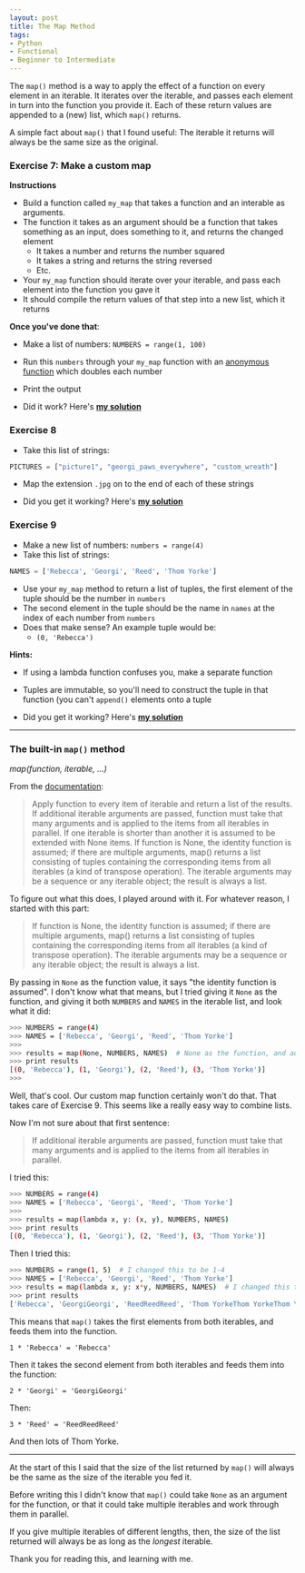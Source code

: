 ```yaml
---
layout: post
title: The Map Method
tags:
- Python
- Functional
- Beginner to Intermediate
---
```


The `map()` method is a way to apply the effect of a function on every element in an iterable. It iterates over the iterable, and passes each element in turn into the function you provide it. Each of these return values are appended to a (new) list, which `map()` returns.

A simple fact about `map()` that I found useful: The iterable it returns will always be the same size as the original.

### Exercise 7: Make a custom map

**Instructions**

- Build a function called `my_map` that takes a function and an interable as arguments.
- The function it takes as an argument should be a function that takes something as an input, does something to it, and returns the changed element
    - It takes a number and returns the number squared
    - It takes a string and returns the string reversed
    - Etc.
- Your `my_map` function should iterate over your iterable, and pass each element into the function you gave it
- It should compile the return values of that step into a new list, which it returns

**Once you've done that**:

- Make a list of numbers: `NUMBERS = range(1, 100)`
- Run this `numbers` through your `my_map` function with an [anonymous function](http://reeddunkle.github.io/Python-Lambda-Closures/) which doubles each number
- Print the output

- Did it work? Here's [**my solution**](https://gist.github.com/reeddunkle/4ff0d639155b4f921d6b0c3a925a63e5)

### Exercise 8

- Take this list of strings:

```python
PICTURES = ["picture1", "georgi_paws_everywhere", "custom_wreath"]
```

- Map the extension `.jpg` on to the end of each of these strings

- Did you get it working? Here's [**my solution**](https://gist.github.com/reeddunkle/863db100ab5c0d96149d5dc4dc9c79f9)

### Exercise 9

- Make a new list of numbers: `numbers = range(4)`
- Take this list of strings:

```python
NAMES = ['Rebecca', 'Georgi', 'Reed', 'Thom Yorke']
```

- Use your `my_map` method to return a list of tuples, the first element of the tuple should be the number in `numbers`
- The second element in the tuple should be the name in `names` at the index of each number from `numbers`
- Does that make sense? An example tuple would be:
    - `(0, 'Rebecca')`

**Hints:**

- If using a lambda function confuses you, make a separate function
- Tuples are immutable, so you'll need to construct the tuple in that function (you can't `append()` elements onto a tuple

- Did you get it working? Here's [**my solution**](https://gist.github.com/reeddunkle/cd2bfb661fe1542681cc4f93a347937e)

----

### The built-in `map()` method

_map(function, iterable, ...)_

From the [documentation](https://docs.python.org/2/library/functions.html#map):

> Apply function to every item of iterable and return a list of the results. If additional iterable arguments are passed, function must take that many arguments and is applied to the items from all iterables in parallel. If one iterable is shorter than another it is assumed to be extended with None items. If function is None, the identity function is assumed; if there are multiple arguments, map() returns a list consisting of tuples containing the corresponding items from all iterables (a kind of transpose operation). The iterable arguments may be a sequence or any iterable object; the result is always a list.

To figure out what this does, I played around with it. For whatever reason, I started with this part:

> If function is None, the identity function is assumed; if there are multiple arguments, map() returns a list consisting of tuples containing the corresponding items from all iterables (a kind of transpose operation). The iterable arguments may be a sequence or any iterable object; the result is always a list.


By passing in `None` as the function value, it says "the identity function is assumed". I don't know what that means, but I tried giving it `None` as the function, and giving it both `NUMBERS` and `NAMES` in the iterable list, and look what it did:

```bash
>>> NUMBERS = range(4)
>>> NAMES = ['Rebecca', 'Georgi', 'Reed', 'Thom Yorke']
>>>
>>> results = map(None, NUMBERS, NAMES)  # None as the function, and added both iterables
>>> print results
[(0, 'Rebecca'), (1, 'Georgi'), (2, 'Reed'), (3, 'Thom Yorke')]
>>> 
```

Well, that's cool. Our custom map function certainly won't do that. That takes care of Exercise 9. This seems like a really easy way to combine lists.

Now I'm not sure about that first sentence:

> If additional iterable arguments are passed, function must take that many arguments and is applied to the items from all iterables in parallel.

I tried this:

```bash
>>> NUMBERS = range(4)
>>> NAMES = ['Rebecca', 'Georgi', 'Reed', 'Thom Yorke']
>>>
>>> results = map(lambda x, y: (x, y), NUMBERS, NAMES)
>>> print results
[(0, 'Rebecca'), (1, 'Georgi'), (2, 'Reed'), (3, 'Thom Yorke')]
```

Then I tried this:

```bash
>>> NUMBERS = range(1, 5)  # I changed this to be 1-4
>>> NAMES = ['Rebecca', 'Georgi', 'Reed', 'Thom Yorke']
>>> results = map(lambda x, y: x*y, NUMBERS, NAMES)  # I changed this to multiply the values
>>> print results
['Rebecca', 'GeorgiGeorgi', 'ReedReedReed', 'Thom YorkeThom YorkeThom YorkeThom Yorke']
```

This means that `map()` takes the first elements from both iterables, and feeds them into the function.

`1 * 'Rebecca' = 'Rebecca'`

Then it takes the second element from both iterables and feeds them into the function:

`2 * 'Georgi' = 'GeorgiGeorgi'`

Then:

`3 * 'Reed' = 'ReedReedReed'`

And then lots of Thom Yorke.

----

At the start of this I said that the size of the list returned by `map()` will always be the same as the size of the iterable you fed it.

Before writing this I didn't know that `map()` could take `None` as an argument for the function, or that it could take multiple iterables and work through them in parallel.

If you give multiple iterables of different lengths, then, the size of the list returned will always be as long as the _longest_ iterable.

Thank you for reading this, and learning with me.


